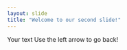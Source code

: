 ```yaml
---
layout: slide 
title: "Welcome to our second slide!"
--- 
```

Your text
Use the left arrow to go back! 
